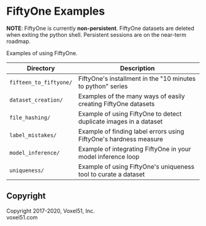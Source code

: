 # FiftyOne Examples

**NOTE**: FiftyOne is currently **non-persistent**. FiftyOne datasets are
deleted when exiting the python shell. Persistent sessions are on the near-term
roadmap.

Examples of using FiftyOne.

| Directory              | Description                                                       |
| ---------------------- | ----------------------------------------------------------------- |
| `fifteen_to_fiftyone/` | FiftyOne's installment in the "10 minutes to python" series       |
| `dataset_creation/`    | Examples of the many ways of easily creating FiftyOne datasets    |
| `file_hashing/`        | Example of using FiftyOne to detect duplicate images in a dataset |
| `label_mistakes/`      | Example of finding label errors using FiftyOne's hardness measure |
| `model_inference/`     | Example of integrating FiftyOne in your model inference loop      |
| `uniqueness/`          | Example of using FiftyOne's uniqueness tool to curate a dataset   |

## Copyright

Copyright 2017-2020, Voxel51, Inc.<br> voxel51.com
